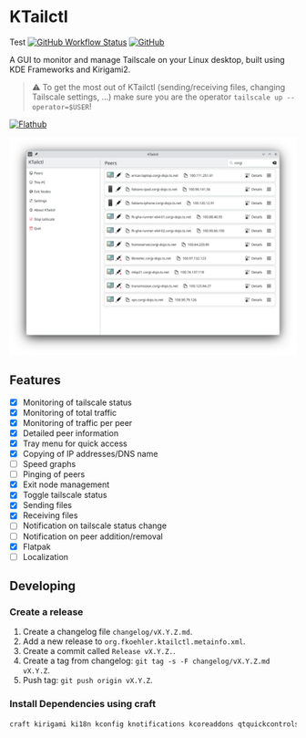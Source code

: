 # KTailctl
Test
[![GitHub Workflow Status](https://img.shields.io/github/actions/workflow/status/f-koehler/KTailctl/ci.yml)](https://github.com/f-koehler/KTailctl/actions/workflows/ci.yml)
[![GitHub](https://img.shields.io/github/license/f-koehler/KTailctl)](https://github.com/f-koehler/KTailctl)

A GUI to monitor and manage Tailscale on your Linux desktop, built using KDE Frameworks and Kirigami2.

> :warning: To get the most out of KTailctl (sending/receiving files, changing Tailscale settings, …) make sure you are the operator `tailscale up --operator=$USER`!

[![Flathub](https://dl.flathub.org/assets/badges/flathub-badge-en.svg)](https://flathub.org/apps/org.fkoehler.KTailctl)

![Tailscale peer list in KTailctl](https://raw.githubusercontent.com/f-koehler/KTailctl/main/screenshots/peerlist.png)

## Features

- [x] Monitoring of tailscale status
- [x] Monitoring of total traffic
- [x] Monitoring of traffic per peer
- [x] Detailed peer information
- [x] Tray menu for quick access
- [x] Copying of IP addresses/DNS name
- [ ] Speed graphs
- [ ] Pinging of peers
- [x] Exit node management
- [x] Toggle tailscale status
- [x] Sending files
- [x] Receiving files
- [ ] Notification on tailscale status change
- [ ] Notification on peer addition/removal
- [x] Flatpak
- [ ] Localization

## Developing

### Create a release

1. Create a changelog file `changelog/vX.Y.Z.md`.
2. Add a new release to `org.fkoehler.ktailctl.metainfo.xml`.
3. Create a commit called `Release vX.Y.Z.`.
4. Create a tag from changelog: `git tag -s -F changelog/vX.Y.Z.md vX.Y.Z`.
5. Push tag: `git push origin vX.Y.Z`.

### Install Dependencies using craft

```bash
craft kirigami ki18n kconfig knotifications kcoreaddons qtquickcontrols qqc2-desktop-style
```
